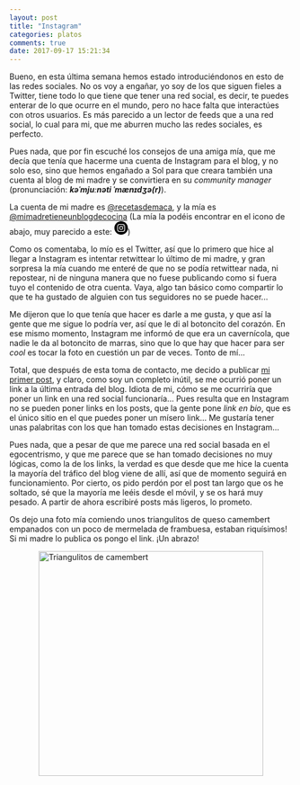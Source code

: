 ```yaml
---
layout: post
title: "Instagram"
categories: platos
comments: true
date: 2017-09-17 15:21:34
---
```


Bueno, en esta última semana hemos estado introduciéndonos en esto de las redes sociales. No os voy a engañar, yo soy de los que siguen fieles a Twitter, tiene todo lo que tiene que tener una red social, es decir, te puedes enterar de lo que ocurre en el mundo, pero no hace falta que interactúes con otros usuarios. Es más parecido a un lector de feeds que a una red social, lo cual para mi, que me aburren mucho las redes sociales, es perfecto.

Pues nada, que por fin escuché los consejos de una amiga mía, que me decía que tenía que hacerme una cuenta de Instagram para el blog, y no solo eso, sino que hemos engañado a Sol para que creara también una cuenta al blog de mi madre y se convirtiera en su _community manager_ (pronunciación: ___kəˈmjuːnəti ˈmænɪdʒə(r)___).

La cuenta de mi madre es [@recetasdemaca](https://www.instagram.com/recetasdemaca/), y la mía es [@mimadretieneunblogdecocina](https://www.instagram.com/mimadretieneunblogdecocina/) (La mía la podéis encontrar en el icono de abajo, muy parecido a este: <span class="my-span-icon"><a href="https://instagram.com/{{ site.instagram.username }}" aria-label="{{ site.github.owner_name }}'s Instagram" title="{{ site.github.owner_name }}'s Instagram" target="_blank"><svg class="my-svg-icon" xmlns="http://www.w3.org/2000/svg" width="24" height="24" viewBox="0 0 24 24"><path d="M14.829 6.302c-.738-.034-.96-.04-2.829-.04s-2.09.007-2.828.04c-1.899.087-2.783.986-2.87 2.87-.033.738-.041.959-.041 2.828s.008 2.09.041 2.829c.087 1.879.967 2.783 2.87 2.87.737.033.959.041 2.828.041 1.87 0 2.091-.007 2.829-.041 1.899-.086 2.782-.988 2.87-2.87.033-.738.04-.96.04-2.829s-.007-2.09-.04-2.828c-.088-1.883-.973-2.783-2.87-2.87zm-2.829 9.293c-1.985 0-3.595-1.609-3.595-3.595 0-1.985 1.61-3.594 3.595-3.594s3.595 1.609 3.595 3.594c0 1.985-1.61 3.595-3.595 3.595zm3.737-6.491c-.464 0-.84-.376-.84-.84 0-.464.376-.84.84-.84.464 0 .84.376.84.84 0 .463-.376.84-.84.84zm-1.404 2.896c0 1.289-1.045 2.333-2.333 2.333s-2.333-1.044-2.333-2.333c0-1.289 1.045-2.333 2.333-2.333s2.333 1.044 2.333 2.333zm-2.333-12c-6.627 0-12 5.373-12 12s5.373 12 12 12 12-5.373 12-12-5.373-12-12-12zm6.958 14.886c-.115 2.545-1.532 3.955-4.071 4.072-.747.034-.986.042-2.887.042s-2.139-.008-2.886-.042c-2.544-.117-3.955-1.529-4.072-4.072-.034-.746-.042-.985-.042-2.886 0-1.901.008-2.139.042-2.886.117-2.544 1.529-3.955 4.072-4.071.747-.035.985-.043 2.886-.043s2.14.008 2.887.043c2.545.117 3.957 1.532 4.071 4.071.034.747.042.985.042 2.886 0 1.901-.008 2.14-.042 2.886z"/></svg></a></span>)

Como os comentaba, lo mío es el Twitter, así que lo primero que hice al llegar a Instagram es intentar retwittear lo último de mi madre, y gran sorpresa la mía cuando me enteré de que no se podía retwittear nada, ni repostear, ni de ninguna manera que no fuese publicando como si fuera tuyo el contenido de otra cuenta. Vaya, algo tan básico como compartir lo que te ha gustado de alguien con tus seguidores no se puede hacer...

Me dijeron que lo que tenía que hacer es darle a me gusta, y que así la gente que me sigue lo podría ver, así que le di al botoncito del corazón. En ese mismo momento, Instagram me informó de que era un cavernícola, que nadie le da al botoncito de marras, sino que lo que hay que hacer para ser _cool_ es tocar la foto en cuestión un par de veces. Tonto de mí...

Total, que después de esta toma de contacto, me decido a publicar [mi primer post](https://www.instagram.com/p/BY32_huByfS/), y claro, como soy un completo inútil, se me ocurrió poner un link a la última entrada del blog. Idiota de mi, cómo se me ocurriría que poner un link en una red social funcionaría... Pues resulta que en Instagram no se pueden poner links en los posts, que la gente pone _link en bio_, que es el único sitio en el que puedes poner un mísero link... Me gustaría tener unas palabritas con los que han tomado estas decisiones en Instagram...

Pues nada, que a pesar de que me parece una red social basada en el egocentrismo, y que me parece que se han tomado decisiones no muy lógicas, como la de los links, la verdad es que desde que me hice la cuenta la mayoría del tráfico del blog viene de allí, así que de momento seguirá en funcionamiento. Por cierto, os pido perdón por el post tan largo que os he soltado, sé que la mayoría me leéis desde el móvil, y se os hará muy pesado. A partir de ahora escribiré posts más ligeros, lo prometo.

Os dejo una foto mía comiendo unos triangulitos de queso camembert empanados con un poco de mermelada de frambuesa, estaban riquísimos! Si mi madre lo publica os pongo el link. ¡Un abrazo!

<img src="{{ site.url }}/assets/img/instagram.png" alt="Triangulitos de camembert" style="width: 400px;margin-left: auto; margin-right: auto; display: block;"/>